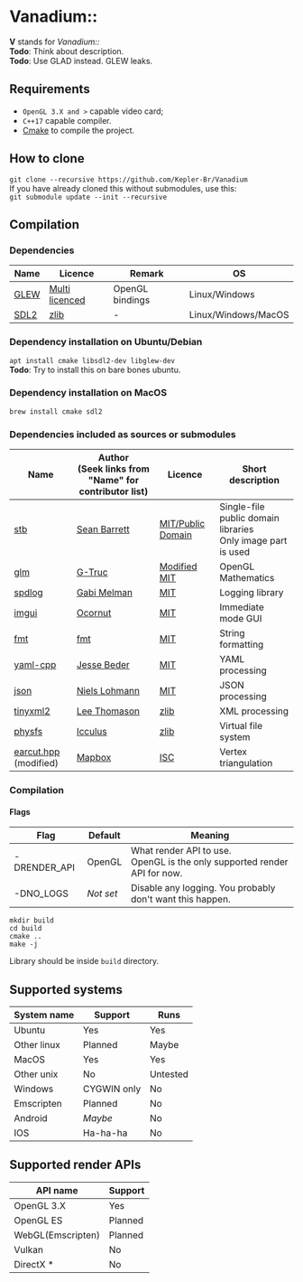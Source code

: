 # Vanadium::

**V** stands for *Vanadium::*  
**Todo**: Think about description.  
**Todo**: Use GLAD instead. GLEW leaks.

## Requirements

* `OpenGL 3.X and >` capable video card;
* `C++17` capable compiler.
* [Cmake](https://cmake.org/) to compile the project.

## How to clone

`git clone --recursive https://github.com/Kepler-Br/Vanadium`  
If you have already cloned this without submodules, use this:  
`git submodule update --init --recursive`

## Compilation

### Dependencies

| Name                                       | Licence                                                                      | Remark          | OS                  |
| -------------                              | -------------                                                                | --------------- | -------------       |
| [GLEW](https://github.com/nigels-com/glew) | [Multi licenced](https://github.com/nigels-com/glew/blob/master/LICENSE.txt) | OpenGL bindings | Linux/Windows       |
| [SDL2](https://github.com/libsdl-org/SDL)  | [zlib](https://github.com/libsdl-org/SDL/blob/main/LICENSE.txt)              | -               | Linux/Windows/MacOS |

### Dependency installation on Ubuntu/Debian

`apt install cmake libsdl2-dev libglew-dev`  
**Todo**: Try to install this on bare bones ubuntu.

### Dependency installation on MacOS

`brew install cmake sdl2`

### Dependencies included as sources or submodules

| Name                                                          | Author<br/>(Seek links from "Name" for contributor list) | Licence                                                                      | Short description                                               |
| -------------                                                 | -------------                                            | -------------                                                                | -------------                                                   |
| [stb](https://github.com/nothings/stb)                        | [Sean Barrett](http://nothings.org)                      | [MIT/Public Domain](https://github.com/nothings/stb/blob/master/LICENSE)     | Single-file public domain libraries<br/>Only image part is used |
| [glm](https://github.com/g-truc/glm)                          | [G-Truc](http://www.g-truc.net)                          | [Modified MIT](https://github.com/g-truc/glm/blob/master/manual.md#section0) | OpenGL Mathematics                                              |
| [spdlog](https://github.com/gabime/spdlog)                    | [Gabi Melman](https://github.com/gabime)                 | [MIT](https://github.com/gabime/spdlog/blob/v1.x/LICENSE)                    | Logging library                                                 |
| [imgui](https://github.com/ocornut/imgui)                     | [Ocornut](https://www.miracleworld.net/)                 | [MIT](https://github.com/ocornut/imgui/blob/master/LICENSE.txt)              | Immediate mode GUI                                              |
| [fmt](https://github.com/fmtlib/fmt)                          | [fmt](https://fmt.dev/latest/index.html)                 | [MIT](https://github.com/fmtlib/fmt/blob/master/LICENSE.rst)                 | String formatting                                               |
| [yaml-cpp](https://github.com/jbeder/yaml-cpp)                | [Jesse Beder](https://github.com/jbeder)                 | [MIT](https://github.com/jbeder/yaml-cpp/blob/master/LICENSE)                | YAML processing                                                 |
| [json](https://github.com/nlohmann/json)                      | [Niels Lohmann](http:/nlohmann.me)                       | [MIT](https://github.com/nlohmann/json/blob/develop/LICENSE.MIT)             | JSON  processing                                                |
| [tinyxml2](https://github.com/leethomason/tinyxml2)           | [Lee Thomason](www.grinninglizard.com)                   | [zlib](https://github.com/leethomason/tinyxml2/blob/master/LICENSE.txt)      | XML processing                                                  |
| [physfs](https://icculus.org/physfs/)                         | [Icculus](https://icculus.org/)                          | [zlib](https://hg.icculus.org/icculus/physfs/raw-file/tip/LICENSE.txt)       | Virtual file system                                             |
| [earcut.hpp](https://github.com/mapbox/earcut.hpp) (modified) | [Mapbox](https://www.mapbox.com/)                        | [ISC](https://github.com/mapbox/earcut.hpp/blob/master/LICENSE)              | Vertex triangulation                                            |

### Compilation

#### Flags

| Flag          | Default       | Meaning                                                                      |
| ------------- | ------------- | -------------                                                                |
| -DRENDER_API  | OpenGL        | What render API to use.<br/>OpenGL is the only supported render API for now. |
| -DNO_LOGS     | *Not set*     | Disable any logging. You probably don't want this happen.                    |

```
mkdir build
cd build
cmake ..
make -j
```  

Library should be inside `build` directory.

## Supported systems

| System name   | Support       | Runs          |
| ------------- | ------------- | ------------- |
| Ubuntu        | Yes           | Yes           |
| Other linux   | Planned       | Maybe         |
| MacOS         | Yes           | Yes           |
| Other unix    | No            | Untested      |
| Windows       | CYGWIN only   | No            |
| Emscripten    | Planned       | No            |
| Android       | *Maybe*       | No            |
| IOS           | Ha-ha-ha      | No            |

## Supported render APIs

| API name          | Support        |
| ----------------- | -------------- |
| OpenGL 3.X        | Yes            |
| OpenGL ES         | Planned        |
| WebGL(Emscripten) | Planned        |
| Vulkan            | No             |
| DirectX *         | No             |